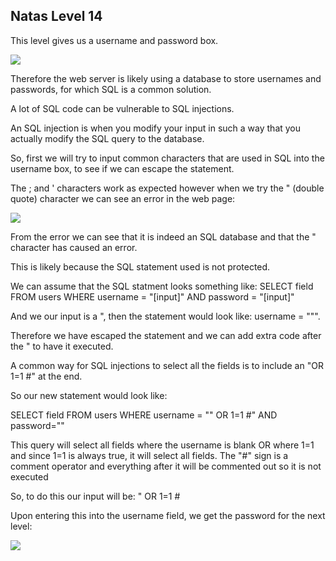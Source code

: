 <h2>Natas Level 14</h2>
<p>This level gives us a username and password box.</p>
<img src="https://i.imgur.com/sHvk8Vz.jpg"/>
<p>Therefore the web server is likely using a database to store usernames and passwords, for which SQL is a common solution.</p>
<p>A lot of SQL code can be vulnerable to SQL injections.</p>
<p>An SQL injection is when you modify your input in such a way that you actually modify the SQL query to the database.</p>
<p>So, first we will try to input common characters that are used in SQL into the username box, to see if we can escape the statement.</p>
<p>The ; and ' characters work as expected however when we try the " (double quote) character we can see an error in the web page:</p>
<img src="https://i.imgur.com/Oru7kKK.jpg"/>
<p>From the error we can see that it is indeed an SQL database and that the " character has caused an error.</p>
<p>This is likely because the SQL statement used is not protected.</p>
<p>We can assume that the SQL statment looks something like: SELECT field FROM users WHERE username = "[input]" AND password = "[input]"</p>
<p>And we our input is a ", then the statement would look like: username = """.</p>
<p>Therefore we have escaped the statement and we can add extra code after the " to have it executed.</p>
<p>A common way for SQL injections to select all the fields is to include an "OR 1=1 #" at the end.</p>
<p>So our new statement would look like:</p>
<p>SELECT field FROM users WHERE username = "" OR 1=1 #" AND password=""</p>
<p>This query will select all fields where the username is blank OR where 1=1 and since 1=1 is always true, it will select all fields. The "#" sign is a comment operator and everything after it will be commented out so it is not executed</p>
<p>So, to do this our input will be: " OR 1=1 #</p>
<p>Upon entering this into the username field, we get the password for the next level:</p>
<img src="https://i.imgur.com/rhQybwT.jpg"/>
